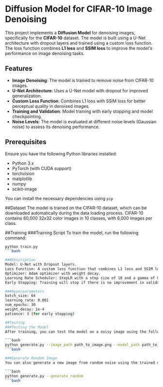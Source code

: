 # Diffusion Model for CIFAR-10 Image Denoising

This project implements a **Diffusion Model** for denoising images, specifically for the **CIFAR-10** dataset. The model is built using a U-Net architecture with dropout layers and trained using a custom loss function. The loss function combines **L1 loss** and **SSIM loss** to improve the model's performance on image denoising tasks.

## Features

- **Image Denoising**: The model is trained to remove noise from CIFAR-10 images.
- **U-Net Architecture**: Uses a U-Net model with dropout for improved generalization.
- **Custom Loss Function**: Combines L1 loss with SSIM loss for better perceptual quality in denoised images.
- **Training and Validation**: Model training with early stopping and model checkpointing.
- **Noise Levels**: The model is evaluated at different noise levels (Gaussian noise) to assess its denoising performance.

## Prerequisites

Ensure you have the following Python libraries installed:

- Python 3.x
- PyTorch (with CUDA support)
- torchvision
- matplotlib
- numpy
- scikit-image

You can install the necessary dependencies using `pip`

##Dataset
The model is trained on the CIFAR-10 dataset, which can be downloaded automatically during the data loading process. CIFAR-10 contains 60,000 32x32 color images in 10 classes, with 6,000 images per class.

##Training
###Training Script
To train the model, run the following command:

```bash
python train.py
```bash

###Description
Model: U-Net with Dropout layers.
Loss Function: A custom loss function that combines L1 loss and SSIM loss.
Optimizer: Adam optimizer with weight decay.
Learning Rate Scheduler: StepLR with a step size of 10 and a gamma of 0.7.
Early Stopping: Training will stop if there is no improvement in validation loss for 3 consecutive epochs.

###Hyperparameters
batch_size: 64
learning_rate: 0.001
num_epochs: 30
weight_decay: 1e-4
patience: 3 (for early stopping)

##Testing
###Testing the Model
After training, you can test the model on a noisy image using the following command:

```bash
python generate.py --image_path path_to_image.png --model_path path_to_trained_model.pth
```bash

###Generate Random Image
You can also generate a new image from random noise using the trained model with the following command:

```bash
python generate.py --generate_random
```bash